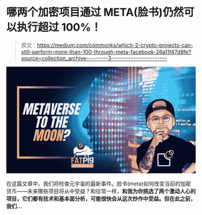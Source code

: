 # 哪两个加密项目通过 META(脸书)仍然可以执行超过 100%！

> 原文：<https://medium.com/coinmonks/which-2-crypto-projects-can-still-perform-more-than-100-through-meta-facebook-26a11f47d8fe?source=collection_archive---------3----------------------->

![](img/f5343c49ffe76b48b18d08adf9d46122.png)

在这篇文章中，我们将检查元宇宙的最新事件。脸书(meta)如何改变当前的加密货币——未来哪些项目将从中受益？和往常一样，[](https://www.fatpigsignals.com/)**和我为你挑选了两个激动人心的项目，它们都有技术和基本面分析，可能很快会从这次炒作中受益。但在此之前，我们…**